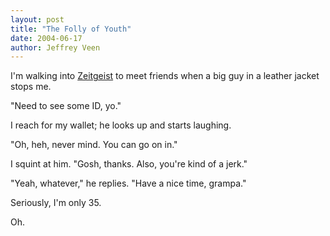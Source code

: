 ```yaml
--- 
layout: post
title: "The Folly of Youth"
date: 2004-06-17
author: Jeffrey Veen
---
```

I'm walking into <a href="http://www.sonic.net/~wwpints/zeitgeist/">Zeitgeist</a> to meet friends when a big guy in a leather jacket stops me.

"Need to see some ID, yo."

I reach for my wallet; he looks up and starts laughing.

"Oh, heh, never mind. You can go on in."

I squint at him. "Gosh, thanks. Also, you're kind of a jerk."

"Yeah, whatever," he replies. "Have a nice time, grampa."

Seriously, I'm only 35. 

Oh.
&#8203;